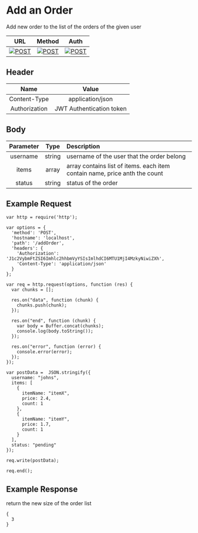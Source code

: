 # Add an Order

Add new order to the list of the orders of the given user

| URL           | Method        | Auth  |
| :-----------: |:-------------:| :----:|
| [![POST](https://img.shields.io/badge//addOrder--black.svg)]() | [![POST](https://img.shields.io/badge/POST-orange.svg)]() | [![POST](https://img.shields.io/badge/YES-brightgreen.svg)]() |


## Header

| Name          | Value        |
| :-----------: |:-------------:|
| Content-Type | application/json |
| Authorization | JWT Authentication token |


## Body

| Parameter     | Type          | Description  |
| :-----------: |:-------------:| :-----------|
| username      | string        | username of the user that the order belong |
| items         | array         | array contains list of items. each item contain name, price anth the count  |
| status        | string        | status of the order  |


## Example Request
```
var http = require('http');

var options = {
  'method': 'POST',
  'hostname': 'localhost',
  'path': '/addOrder',
  'headers': {
    'Authorization': 'J1c2VybmFtZSI6Imhlc2hhbmVyYSIsImlhdCI6MTU1MjI4MzkyNiwiZXh',
    'Content-Type': 'application/json'
  }
};

var req = http.request(options, function (res) {
  var chunks = [];

  res.on("data", function (chunk) {
    chunks.push(chunk);
  });

  res.on("end", function (chunk) {
    var body = Buffer.concat(chunks);
    console.log(body.toString());
  });

  res.on("error", function (error) {
    console.error(error);
  });
});

var postData =  JSON.stringify({
  username: "johns",
  items: [
    {
      itemName: "itemX",
      price: 2.4,
      count: 1
    },
    {
      itemName: "itemY",
      price: 1.7,
      count: 1
    }
  ],
  status: "pending"
});

req.write(postData);

req.end();
```

## Example Response
return the new size of the order list
```
{
  3 
}
```

